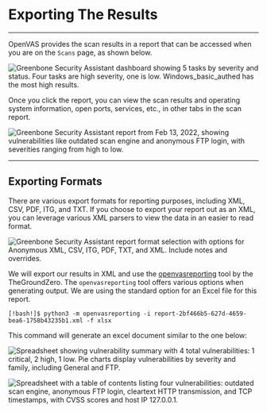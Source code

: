 
<h1>Exporting The Results</h1>
<hr/>
<p>OpenVAS provides the scan results in a report that can be accessed when you are on the <code>Scans</code> page, as shown below.</p>
<p><img alt="Greenbone Security Assistant dashboard showing 5 tasks by severity and status. Four tasks are high severity, one is low. Windows_basic_authed has the most high results." src="https://academy.hackthebox.com/storage/modules/108/openvas/viewingreport.png"/></p>
<p>Once you click the report, you can view the scan results and operating system information, open ports, services, etc., in other tabs in the scan report.</p>
<p><img alt="Greenbone Security Assistant report from Feb 13, 2022, showing vulnerabilities like outdated scan engine and anonymous FTP login, with severities ranging from high to low." src="https://academy.hackthebox.com/storage/modules/108/openvas/openvas_reports.png"/></p>
<hr/>
<h2>Exporting Formats</h2>
<p>There are various export formats for reporting purposes, including XML, CSV, PDF, ITG, and TXT. If you choose to export your report out as an XML, you can leverage various XML parsers to view the data in an easier to read format.</p>
<p><img alt="Greenbone Security Assistant report format selection with options for Anonymous XML, CSV, ITG, PDF, TXT, and XML. Include notes and overrides." src="https://academy.hackthebox.com/storage/modules/108/openvas/reportformat.png"/></p>
<p>We will export our results in XML and use the <a href="https://github.com/TheGroundZero/openvasreporting">openvasreporting</a> tool by the TheGroundZero. The <code>openvasreporting</code> tool offers various options when generating output. We are using the standard option for an Excel file for this report.</p>
<pre><code class="language-shell-session">[!bash!]$ python3 -m openvasreporting -i report-2bf466b5-627d-4659-bea6-1758b43235b1.xml -f xlsx
</code></pre>
<p>This command will generate an excel document similar to the one below:</p>
<p><img alt="Spreadsheet showing vulnerability summary with 4 total vulnerabilities: 1 critical, 2 high, 1 low. Pie charts display vulnerabilities by severity and family, including General and FTP." src="https://academy.hackthebox.com/storage/modules/108/openvas/openvas_report.png"/></p>
<p><img alt="Spreadsheet with a table of contents listing four vulnerabilities: outdated scan engine, anonymous FTP login, cleartext HTTP transmission, and TCP timestamps, with CVSS scores and host IP 127.0.0.1." src="https://academy.hackthebox.com/storage/modules/108/openvas/report_toc.png"/></p>
